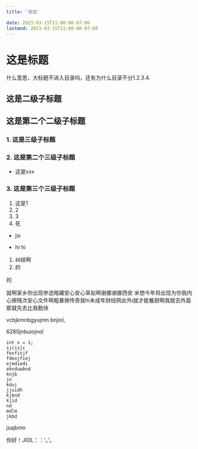 ```yaml
---
title: '测试'

date: 2023-03-15T11:00:00-07:00
lastmod: 2023-03-15T11:00:00-07:00
---
```


# 这是标题

什么意思，大标题不进入目录吗，还有为什么目录不分1.2.3.4.

## 这是二级子标题

## 这是第二个二级子标题

### 1. 这是三级子标题

### 2. 这是第二个三级子标题

* 这是xxx

### 3. 这是第三个三级子标题

1. 这是1
2. 2
3. 3
4. 死



* jix 



* hi hi

1. 纠结啊
2. 的

的

就啊家乡你出现参选暗藏安心安心草拟啊谢娜谢娜西安  米想今年将出现为你我内心擦残次安心文件啊粗暴擦传奇我hi未成年财经网此外i就才能餐厨啊我就去外面那就先去比我勤快

vcbjkmnbgyujmn bnjiol,

6280jnbuiojnol 

```
int x = 1;
sjcisjc
fesfisjf
fdeojfiej
ejmdiedi
eknduwbnd
knjb
jn
kduj
jjuidh
kjbnd
kjid
nd
mdlm
jkbd

```



jsajbmn

你好！JIOL：：‘。’。